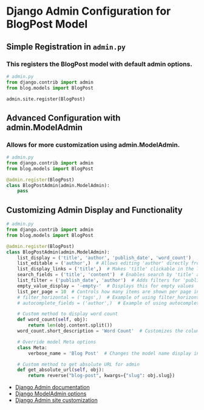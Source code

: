 # Django Admin Configuration for BlogPost Model

## Simple Registration in `admin.py`

### This registers the BlogPost model with default admin options.


```python
# admin.py
from django.contrib import admin
from blog.models import BlogPost

admin.site.register(BlogPost)
```

## Advanced Configuration with admin.ModelAdmin 
### Allows for more customization using admin.ModelAdmin.


```python
# admin.py
from django.contrib import admin
from blog.models import BlogPost

@admin.register(BlogPost)
class BlogPostAdmin(admin.ModelAdmin):
    pass
```

## Customizing Admin Display and Functionality
```python
# admin.py
from django.contrib import admin
from blog.models import BlogPost

@admin.register(BlogPost)
class BlogPostAdmin(admin.ModelAdmin):
    list_display = ('title', 'author', 'publish_date', 'word_count')
    list_editable = ('author',)  # Allows editing 'author' directly from the list view
    list_display_links = ('title',)  # Makes 'title' clickable in the list view
    search_fields = ('title', 'content')  # Enables search by 'title' and 'content'
    list_filter = ('publish_date', 'author')  # Adds filters for 'publish_date' and 'author'
    empty_value_display = '-empty-'  # Displays this for empty values
    list_per_page = 10  # Controls how many items are shown per page in the list view
    # filter_horizontal = ('tags',)  # Example of using filter_horizontal for ManyToManyField
    # autocomplete_fields = ('author',)  # Example of using autocomplete_fields for ForeignKey

    # Custom method to display word count
    def word_count(self, obj):
        return len(obj.content.split())
    word_count.short_description = 'Word Count'  # Customizes the column header

    # Override model Meta options
    class Meta:
        verbose_name = 'Blog Post'  # Changes the model name display in admin

    # Custom method to get absolute URL for admin
    def get_absolute_url(self, obj):
        return reverse("blog-post", kwargs={"slug": obj.slug})
```
- [Django Admin documentation](https://docs.djangoproject.com/en/5.0/ref/contrib/admin/)
- [Django ModelAdmin options](https://docs.djangoproject.com/en/5.0/ref/contrib/admin/#modeladmin-options)
- [Django Admin site customization](https://docs.djangoproject.com/en/5.0/ref/contrib/admin/#adminsite-objects)